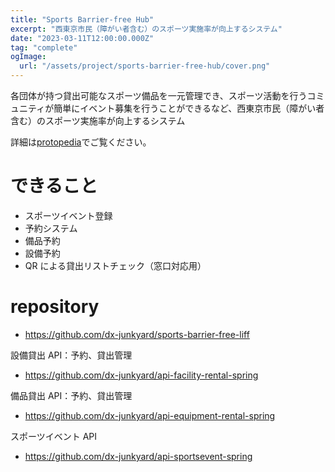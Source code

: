 ```yaml
---
title: "Sports Barrier-free Hub"
excerpt: "西東京市民（障がい者含む）のスポーツ実施率が向上するシステム"
date: "2023-03-11T12:00:00.000Z"
tag: "complete"
ogImage:
  url: "/assets/project/sports-barrier-free-hub/cover.png"
---
```


各団体が持つ貸出可能なスポーツ備品を一元管理でき、スポーツ活動を行うコミュニティが簡単にイベント募集を行うことができるなど、西東京市民（障がい者含む）のスポーツ実施率が向上するシステム

詳細は[protopedia](https://protopedia.net/prototype/3746)でご覧ください。

# できること

- スポーツイベント登録
- 予約システム
- 備品予約
- 設備予約
- QR による貸出リストチェック（窓口対応用）

# repository

- https://github.com/dx-junkyard/sports-barrier-free-liff

設備貸出 API：予約、貸出管理

- https://github.com/dx-junkyard/api-facility-rental-spring

備品貸出 API：予約、貸出管理

- https://github.com/dx-junkyard/api-equipment-rental-spring

スポーツイベント API

- https://github.com/dx-junkyard/api-sportsevent-spring
